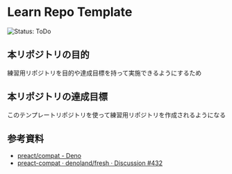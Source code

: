 # Learn Repo Template
![Status: ToDo](https://flat.badgen.net/static/Status/ToDo/red)
<!-- ![Status: In Progress](https://flat.badgen.net/static/Status/In%20Progress/yellow) -->
<!-- ![Status: Done](https://flat.badgen.net/static/Status/Done/green) -->

## 本リポジトリの目的
練習用リポジトリを目的や達成目標を持って実施できるようにするため

## 本リポジトリの達成目標
このテンプレートリポジトリを使って練習用リポジトリを作成されるようになる

## 参考資料
- [preact/compat - Deno](https://questions.deno.com/m/1245398846276767744)
- [preact-compat · denoland/fresh · Discussion #432](https://github.com/denoland/fresh/discussions/432)
